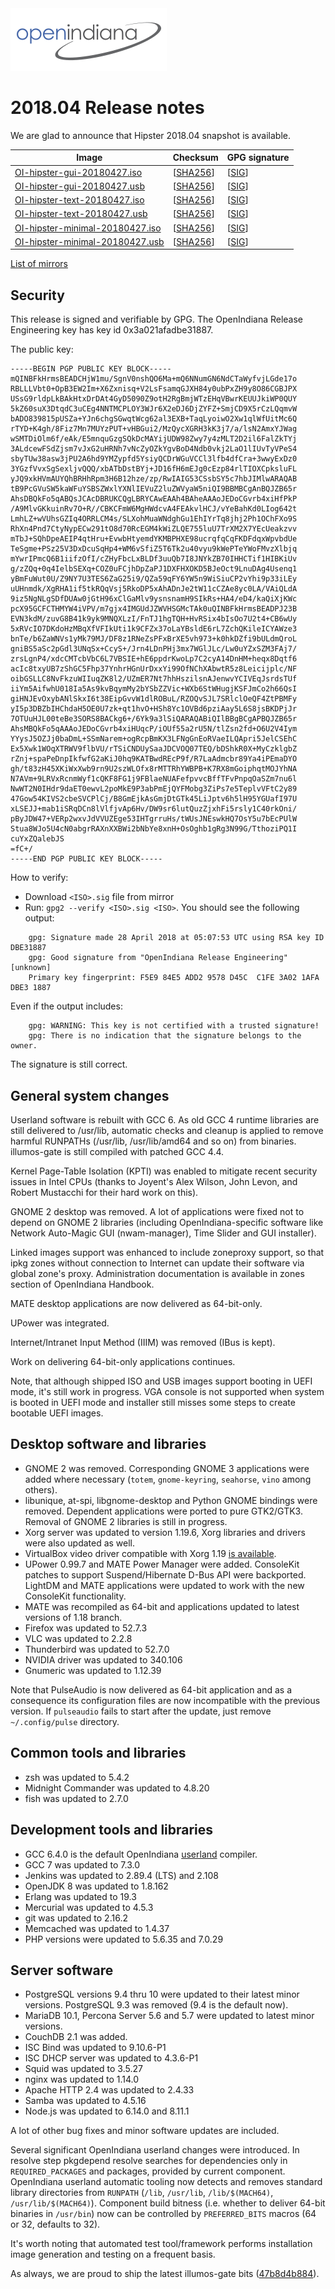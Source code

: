<!--

The contents of this Documentation are subject to the Public Documentation License Version 1.01
(the "License"); you may only use this Documentation if you comply with the terms of this License.
A copy of the License is available at http://illumos.org/license/PDL.

The Original Documentation is _________________.

The Initial Writer of the Original Documentation is Alexander Pyhalov Copyright (C) 2018.
All Rights Reserved. (Initial Writer contact(s):________________[Insert hyperlink/alias]).

Contributor(s):   Andreas Wacknitz, Michal Nowak

Portions created by Andreas Wacknitz are Copyright (C) 2018.
Portions created by Michal Nowak are Copyright (C) 2018.

Portions created by ______ are Copyright (C)_________[Insert year(s)].
All Rights Reserved. (Contributor contact(s):________________[Insert hyperlink/alias]).

-->

<img src = "../../Openindiana.png">

# 2018.04 Release notes

We are glad to announce that Hipster 2018.04 snapshot is available.

Image                |      Checksum     |   GPG signature
-------------------- | ----------------- | --------------------
[OI-hipster-gui-20180427.iso](http://dlc.openindiana.org/isos/hipster/20180427/OI-hipster-gui-20180427.iso) | \[[SHA256](http://dlc.openindiana.org/isos/hipster/20180427/OI-hipster-gui-20180427.iso.sha256sum)\] | \[[SIG](http://dlc.openindiana.org/isos/hipster/20180427/OI-hipster-gui-20180427.iso.sig)\]
[OI-hipster-gui-20180427.usb](http://dlc.openindiana.org/isos/hipster/20180427/OI-hipster-gui-20180427.usb) | \[[SHA256](http://dlc.openindiana.org/isos/hipster/20180427/OI-hipster-gui-20180427.usb.sha256sum)\] | \[[SIG](http://dlc.openindiana.org/isos/hipster/20180427/OI-hipster-gui-20180427.usb.sig)\]
[OI-hipster-text-20180427.iso](http://dlc.openindiana.org/isos/hipster/20180427/OI-hipster-text-20180427.iso) | \[[SHA256](http://dlc.openindiana.org/isos/hipster/20180427/OI-hipster-text-20180427.iso.sha256sum)\] | \[[SIG](http://dlc.openindiana.org/isos/hipster/20180427/OI-hipster-text-20180427.iso.sig)\]
[OI-hipster-text-20180427.usb](http://dlc.openindiana.org/isos/hipster/20180427/OI-hipster-text-20180427.usb) | \[[SHA256](http://dlc.openindiana.org/isos/hipster/20180427/OI-hipster-text-20180427.usb.sha256sum)\] | \[[SIG](http://dlc.openindiana.org/isos/hipster/20180427/OI-hipster-text-20180427.usb.sig)\]
[OI-hipster-minimal-20180427.iso](http://dlc.openindiana.org/isos/hipster/20180427/OI-hipster-minimal-20180427.iso) | \[[SHA256](http://dlc.openindiana.org/isos/hipster/20180427/OI-hipster-minimal-20180427.iso.sha256sum)\] | \[[SIG](http://dlc.openindiana.org/isos/hipster/20180427/OI-hipster-minimal-20180427.iso.sig)\]
[OI-hipster-minimal-20180427.usb](http://dlc.openindiana.org/isos/hipster/20180427/OI-hipster-minimal-20180427.usb) | \[[SHA256](http://dlc.openindiana.org/isos/hipster/20180427/OI-hipster-minimal-20180427.usb.sha256sum)\] | \[[SIG](http://dlc.openindiana.org/isos/hipster/20180427/OI-hipster-minimal-20180427.usb.sig)\]

[List of mirrors](../handbook/openindiana-download-mirrors.md)

## Security

This release is signed and verifiable by GPG. The OpenIndiana Release Engineering key has key id 0x3a021afadbe31887.

The public key:

```
-----BEGIN PGP PUBLIC KEY BLOCK-----
mQINBFkHrmsBEADCHjW1mu/SgnV0nshQO6Ma+mQ6NNumGN6NdCTaWyfvjLGde17o
RBLLLVbt0+OpB3EW2Im+X6Zxnisq+V2LsFsamqGJXH84y0ubPxZH9y8O86CGBJPX
USsG9rldpLkBAkHtxDrDAt4GyD5090Z9otH2RgBmjWTzEHqVBwrKEUUJkiWP0QUY
5kZ60suX3DtqdC3uCEg4NNTMCPLOY3WJr6X2eDJ6DjZYFZ+SmjCD9X5rCzLQqmvW
bADO839815pUSZa+YJn6chgSGwqtWcg62al3EXB+TaqLyoiwO2Xw1qlWfUitMc6Q
rTYD+K4gh/8Fiz7Mn7MUYzPUT+vHBGui2/MzQycXGRH3kK3j7/a/lsN2AmxYJWag
wSMTDiOlm6f/eAk/E5mnquGzgSQkDcMAYijUDW98Zwy7y4zMLT2D2il6FalZkTYj
3ALdcewFSdZjsm7vJxG2uHRNh7vNcZyOZkYgvBoD4Ndb0vkj2LaO1lIUvTyVPeS4
sbyTUw38asw3jPU2A6hd9YMZypfd5YsiyQCDrWGuVCCl3lfb4dfCra+3wwyExDz0
3YGzfVvxSgSexljvQQQ/xbATbDstBYj+JD16fH6mEJg0cEzp84rlTIOXCpksluFL
yJQ9xkHVmAUYQhBRHhRpm3H6B12hze/zp/RwIAIG53CSsbSY5c7hbJIMlwARAQAB
tB9PcGVuSW5kaWFuYSBSZWxlYXNlIEVuZ2luZWVyaW5niQI9BBMBCgAnBQJZB65r
AhsDBQkFo5qABQsJCAcDBRUKCQgLBRYCAwEAAh4BAheAAAoJEDoCGvrb4xiHfPkP
/A9MlvGKkuinRv7O+R//CBKCFmW6MgHWdcvA4FEAkvlHCJ/vYeBahKd0LIog642t
LmhLZ+wVUhsGZIq4ORRLCM4s/SLXohMuaWNdghGu1EhIYrTq8jhj2Ph1OChFXo9S
RhXn4Pnd7CtyNypECw291tO8d70RcEGM4kWiZLQE755luU7TrXM2X7YEcUeakzvv
mTbJ+SQhDpeAEIP4qtHru+EvwbHtyemdYKMBPHXE98ucrqfqCqFKDFdqxWpvbdUe
TeSgme+PSz25V3DxDcuSqHp4+WM6vSfiZ5T6Tk2u40vyu9kWePTeYWoFMvzXlbjq
mYwrIPmcQ6B1iifzOfI/cZHyFbcLxBLDf3uuQb7I8JNYkZB70IHHCTif1HIBKiUv
g/zZQq+0q4IelbSEXq+COZ0uFCjhDpZaPJ1DXFHXOKD5BJeOct9LnuDAg4Usenq1
yBmFuWut0U/Z9NY7U3TES6ZaG25i9/QZa59qFY6YW5n9WiSiuCP2vYhi9p33iLEy
uUHnmdk/XgRHA1if5tkRQqVsj5RkoDP5xAhADnJe2tW11cCZAe8yc0LA/VAiQLdA
9iz5NgNLgSDfDUAw0jGtH96xClGaMlv9ysnsnamH9SIkRs+HA4/eD4/kaQiXjKWc
pcX95GCFCTHMYW4iVPV/m7gjx4IMGUdJZWVHSGMcTAk0uQINBFkHrmsBEADPJ23B
EVN3kdM/zuvG8B41k9yk9MNQXLzI/FnTJ1hgTQH+HvRSix4bIsOo7U2t4+CB6wUy
5xRVcIO7DKdoHzMBqXfVFIkUti1k9CFZx37oLaYBsldE6rL7ZchQKileICYAWze3
bnTe/b6ZaWNVs1yMk79MJ/DF8z1RNeZsPFxBrXE5vh973+k0hkDZfi9bULdmQroL
gniBS5aSc2pGdl3UNqSx+CcyS+/Jrn4LDnPHj3mx7WGlJLc/Lw0uYZxSZM3FAj7/
zrsLgnP4/xdcCMTcbVbC6L7VBSIE+hE6ppdrKwoLp7C2cyA14DnHM+heqx8Dqtf6
acIc8txyUB7zShGC5Fhp37YnhrHGnUrDxxYi99OfNChXAbwtR5z8Leicijplc/NF
oibGSLLC8NvFkzuWIIuqZK8l2/UZmER7Nt7hhHszilsnAJenwvYCIVEqJsrdsTUf
iiYm5AifwhU018Ia5As9kvBqymMy2bYSbZZVic+WXb6StWHugjKSFJmCo2h66QsI
giHNJEvOxybANlSkxI6t38EipGvvW1dlROBuL/RZOQvSJL7SRlclOeQF4ZtPBMFy
yI5p3DBZbIHChdaH5OE0U7zk+qt1hvO+HSh8Yc1OVBd6pziAay5L6S8jsBKDPjJr
7OTUuHJL00teBe3SORS8BACkg6+/6Yk9a3lSiQARAQABiQIlBBgBCgAPBQJZB65r
AhsMBQkFo5qAAAoJEDoCGvrb4xiHUqcP/iOUf55a2rU5N/tlZsn2fd+O6U2V4Iym
YYysJ5OZJj0baDmL+SSmNarem+ogRcpBmKX3LFNgGnEoRVaeILQApri5JelCSEhC
Ex5Xwk1WOqXTRWV9flbVU/rTSiCNDUySaaJDCVOQ07TEQ/bDShkR0X+MyCzklgbZ
rZnj+spaPeDnpIkfwfG2aKiJ0hq9KATBwdREcP9f/R7LaAdmcbr89Ya4iPEmaDYO
gh/t83zH45XKiWxXwb9rn9U2szWLOfx8rMTTRhYWBPB+K7RX8mGoiphqtMOJYhNA
N7AVm+9LRVxRcnmWyf1cQKF8FG1j9FBlaeNUAFefpvvcBffTFvPnpqOaSZm7nu6l
NwWT2N0IHdr9daET0ewvL2poMkE9P3abPmEjQYFMobg3ZiPs7e5TeplvVFtC2y89
47Gow54KIVS2cbeSVCPlCj/B8GmEjkAsGmjDtGTk45LiJptv6h5lH95YGUafI97U
xLSEJJ+mab1iSRqDCn8lVlfjvAp6Hv/DW9sr6lutQuzZjxhFi5rsly1C40rkOni/
pByJDW47+VERp2wxvJdVVUZEge53IHTgrruHs/tWUsJNEswkHQ7OsY5u7bEcPUlW
Stua8WJo5U4cN0abgrRAXnXXBWi2bNbYe8xnH+OsOghb1gRg3N99G/TthoziPQ1I
cuYxZQalebJS
=fC+/
-----END PGP PUBLIC KEY BLOCK-----
```

How to verify:

* Download `<ISO>.sig` file from mirror
* Run: `gpg2 --verify <ISO>.sig <ISO>`. You should see the following output:

```
    gpg: Signature made 28 April 2018 at 05:07:53 UTC using RSA key ID DBE31887
    gpg: Good signature from "OpenIndiana Release Engineering" [unknown]
    Primary key fingerprint: F5E9 84E5 ADD2 9578 D45C  C1FE 3A02 1AFA DBE3 1887
```

  Even if the output includes:

```
    gpg: WARNING: This key is not certified with a trusted signature!
    gpg: There is no indication that the signature belongs to the owner.
```

  The signature is still correct.

## General system changes

Userland software is rebuilt with GCC 6. As old GCC 4 runtime libraries are still delivered to /usr/lib, automatic checks and cleanup is applied to remove harmful RUNPATHs (/usr/lib, /usr/lib/amd64 and so on) from binaries. illumos-gate is still compiled with patched GCC 4.4.

Kernel Page-Table Isolation (KPTI) was enabled to mitigate recent security issues in Intel CPUs (thanks to Joyent's Alex Wilson, John Levon, and Robert Mustacchi for their hard work on this).

GNOME 2 desktop was removed. A lot of applications were fixed not to depend on GNOME 2 libraries (including OpenIndiana-specific software like Network Auto-Magic GUI (nwam-manager), Time Slider and GUI installer).

Linked images support was enhanced to include zoneproxy support, so that ipkg zones without connection to Internet can update their software via global zone's proxy. Administration documentation is available in zones section of OpenIndiana Handbook.

MATE desktop applications are now delivered as 64-bit-only.

UPower was integrated.

Internet/Intranet Input Method (IIIM) was removed (IBus is kept).

Work on delivering 64-bit-only applications continues.

Note, that although shipped ISO and USB images support booting in UEFI mode, it's still work in progress. VGA console is not supported when system is booted in UEFI mode and installer still misses some steps to create bootable UEFI images.

## Desktop software and libraries

* GNOME 2 was removed. Corresponding GNOME 3 applications were added where necessary (`totem`, `gnome-keyring`, `seahorse`, `vino` among others).
* libunique, at-spi, libgnome-desktop and Python GNOME bindings were removed. Dependent applications were ported to pure GTK2/GTK3. Removal of GNOME 2 libraries is still in progress.
* Xorg server was updated to version 1.19.6, Xorg libraries and drivers were also updated as well.
* VirtualBox video driver compatible with Xorg 1.19 [is available](https://www.openindiana.org/2017/11/11/virtualbox-video-driver-compatible-with-xorg-1-19-5-available/).
* UPower 0.99.7 and MATE Power Manager were added. ConsoleKit patches to support Suspend/Hibernate D-Bus API were backported. LightDM and MATE applications were updated to work with the new ConsoleKit functionality.
* MATE was recompiled as 64-bit and applications updated to latest versions of 1.18 branch.
* Firefox was updated to 52.7.3
* VLC was updated to 2.2.8
* Thunderbird was updated to 52.7.0
* NVIDIA driver was updated to 340.106
* Gnumeric was updated to 1.12.39

Note that PulseAudio is now delivered as 64-bit application and as a consequence its configuration files are now incompatible with the previous version. If `pulseaudio` fails to start after the update, just remove `~/.config/pulse` directory.

## Common tools and libraries

* zsh was updated to 5.4.2
* Midnight Commander was updated to 4.8.20
* fish was updated to 2.7.0

## Development tools and libraries

* GCC 6.4.0 is the default OpenIndiana [userland](https://github.com/OpenIndiana/oi-userland) compiler.
* GCC 7 was updated to 7.3.0
* Jenkins was updated to  2.89.4 (LTS) and 2.108
* OpenJDK 8 was updated to 1.8.162
* Erlang was updated to 19.3
* Mercurial was updated to 4.5.3
* git was updated to 2.16.2
* Memcached was updated to 1.4.37
* PHP versions were updated to 5.6.35 and 7.0.29

## Server software

* PostgreSQL versions 9.4 thru 10 were updated to their latest minor versions. PostgreSQL 9.3 was removed (9.4 is the default now).
* MariaDB 10.1, Percona Server 5.6 and 5.7 were updated to latest minor versions.
* CouchDB 2.1 was added.
* ISC Bind was updated to 9.10.6-P1
* ISC DHCP server was updated to 4.3.6-P1
* Squid was updated to 3.5.27
* nginx was updated to 1.14.0
* Apache HTTP 2.4 was updated to 2.4.33
* Samba was updated to 4.5.16
* Node.js was updated to 6.14.0 and 8.11.1

A lot of other bug fixes and minor software updates are included.

Several significant OpenIndiana userland changes were introduced. In resolve step pkgdepend resolve searches for dependencies only in `REQUIRED_PACKAGES` and packages, provided by current component. OpenIndiana userland automatic tooling now detects and removes standard library directories from `RUNPATH`  (`/lib`, `/usr/lib`, `/lib/$(MACH64)`, `/usr/lib/$(MACH64)`). Component build bitness (i.e. whether to deliver 64-bit binaries in `/usr/bin`) now can be controlled by `PREFERRED_BITS` macros (64 or 32, defaults to 32).

It's worth noting that automated test tool/framework performs installation image generation and testing on a frequent basis.

As always, we are proud to ship the latest illumos-gate bits ([47b8d4b884](https://github.com/illumos/illumos-gate/commit/47b8d4b884f2dab4e4c6952b40fd740a8fc4ab32)).
